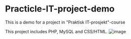 # Practicle-IT-project-demo
This is a demo for a project in "Praktisk IT-prosjekt"-course

This project includes PHP, MySQL and CSS/HTML.
![image](https://user-images.githubusercontent.com/73894959/187312339-311d1f9b-3f91-4ba6-92fb-4b37cb55748a.png)
